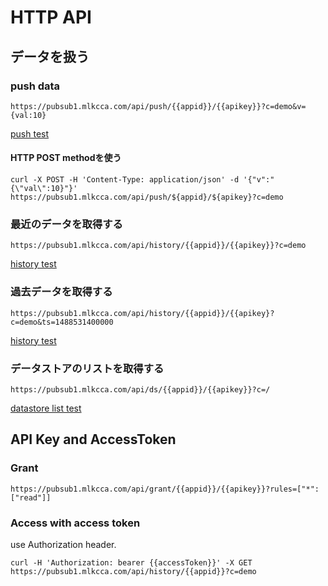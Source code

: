 HTTP API
=====

## データを扱う

### push data

```
https://pubsub1.mlkcca.com/api/push/{{appid}}/{{apikey}}?c=demo&v={val:10}
```

[push test](https://pubsub1.mlkcca.com/api/push/demo/demo?c=topic&v={val:10})

#### HTTP POST methodを使う

```
curl -X POST -H 'Content-Type: application/json' -d '{"v":"{\"val\":10}"}' https://pubsub1.mlkcca.com/api/push/${appid}/${apikey}?c=demo
```

### 最近のデータを取得する

```
https://pubsub1.mlkcca.com/api/history/{{appid}}/{{apikey}}?c=demo
```

[history test](https://pubsub1.mlkcca.com/api/history/demo/demo?c=topic)


### 過去データを取得する

```
https://pubsub1.mlkcca.com/api/history/{{appid}}/{{apikey}?c=demo&ts=1488531400000
```

[history test](https://pubsub1.mlkcca.com/api/history/demo/demo?c=topic&ts=1488531400000)


### データストアのリストを取得する

```
https://pubsub1.mlkcca.com/api/ds/{{appid}}/{{apikey}}?c=/
```

[datastore list test](https://pubsub1.mlkcca.com/api/ds/demo/demo?c=/)


## API Key and AccessToken

### Grant

```
https://pubsub1.mlkcca.com/api/grant/{{appid}}/{{apikey}}?rules=["*":["read"]]
```

### Access with access token

use Authorization header.

```
curl -H 'Authorization: bearer {{accessToken}}' -X GET https://pubsub1.mlkcca.com/api/history/{{appid}}?c=demo
```



